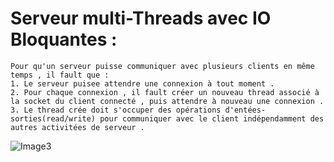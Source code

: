 # Serveur multi-Threads avec IO Bloquantes :   

    Pour qu'un serveur puisse communiquer avec plusieurs clients en même temps , il fault que : 
    1. Le serveur puisee attendre une connexion à tout moment .
    2. Pour chaque connexion , il fault créer un nouveau thread associé à la socket du client connecté , puis attendre à nouveau une connexion .
    3. Le thread crée doit s'occuper des opérations d'entées-sorties(read/write) pour communiquer avec le client indépendamment des autres activitées de serveur .  
![Image3](/Part%203%20-%20Programmation%20R%C3%A9seaux%20-%20Mise%20en%20oeuvre%20des%20applications%20Client%20serveur%2026-42%20screenshot.png)

  
